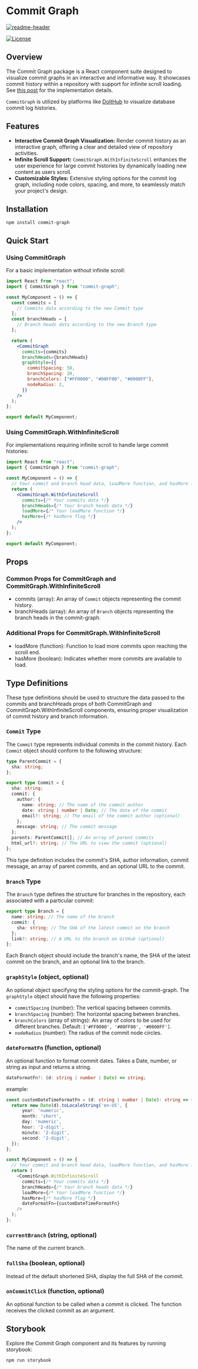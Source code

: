 # Commit Graph

[![readme-header](https://github.com/liuliu-dev/CommitGraph/blob/main/graph.gif)](https://liuliu-dev.github.io/CommitGraph/)

[![License](https://img.shields.io/badge/License-MIT-blue.svg)](https://opensource.org/licenses/MIT)

## Overview

The Commit Graph package is a React component suite designed to visualize commit graphs in an interactive and informative way. It showcases commit history within a repository with support for infinite scroll loading. See [this post](https://www.dolthub.com/blog/2024-08-07-drawing-a-commit-graph/) for the implementation details.

`CommitGraph` is utilized by platforms like [DoltHub](https://www.dolthub.com) to visualize database commit log histories.

## Features

- **Interactive Commit Graph Visualization:** Render commit history as an interactive graph, offering a clear and detailed view of repository activities.
- **Infinite Scroll Support:** `CommitGraph.WithInfiniteScroll` enhances the user experience for large commit histories by dynamically loading new content as users scroll.
- **Customizable Styles:** Extensive styling options for the commit log graph, including node colors, spacing, and more, to seamlessly match your project's design.

## Installation

```shell
npm install commit-graph
```

## Quick Start

### Using CommitGraph

For a basic implementation without infinite scroll:

```jsx
import React from "react";
import { CommitGraph } from "commit-graph";

const MyComponent = () => {
  const commits = [
    // Commits data according to the new Commit type
  ];
  const branchHeads = [
    // Branch heads data according to the new Branch type
  ];

  return (
    <CommitGraph
      commits={commits}
      branchHeads={branchHeads}
      graphStyle={{
        commitSpacing: 50,
        branchSpacing: 20,
        branchColors: ["#FF0000", "#00FF00", "#0000FF"],
        nodeRadius: 2,
      }}
    />
  );
};

export default MyComponent;
```

### Using CommitGraph.WithInfiniteScroll

For implementations requiring infinite scroll to handle large commit histories:

```jsx
import React from "react";
import { CommitGraph } from "commit-graph";

const MyComponent = () => {
  // Your commit and branch head data, loadMore function, and hasMore flag
  return (
    <CommitGraph.WithInfiniteScroll
      commits={/* Your commits data */}
      branchHeads={/* Your branch heads data */}
      loadMore={/* Your loadMore function */}
      hasMore={/* hasMore flag */}
    />
  );
};

export default MyComponent;
```

## Props

### Common Props for CommitGraph and CommitGraph.WithInfiniteScroll

- commits (array): An array of `Commit` objects representing the commit history.
- branchHeads (array): An array of `Branch` objects representing the branch heads in the commit-graph.

### Additional Props for CommitGraph.WithInfiniteScroll

- loadMore (function): Function to load more commits upon reaching the scroll end.
- hasMore (boolean): Indicates whether more commits are available to load.

## Type Definitions

These type definitions should be used to structure the data passed to the commits and branchHeads props of both CommitGraph and CommitGraph.WithInfiniteScroll components, ensuring proper visualization of commit history and branch information.

### `Commit` Type

The `Commit` type represents individual commits in the commit history. Each `Commit` object should conform to the following structure:

```typescript
type ParentCommit = {
  sha: string;
};

export type Commit = {
  sha: string;
  commit: {
    author: {
      name: string; // The name of the commit author
      date: string | number | Date; // The date of the commit
      email?: string; // The email of the commit author (optional)
    };
    message: string; // The commit message
  };
  parents: ParentCommit[]; // An array of parent commits
  html_url?: string; // The URL to view the commit (optional)
};
```

This type definition includes the commit's SHA, author information, commit message, an array of parent commits, and an optional URL to the commit.

### `Branch` Type

The `Branch` type defines the structure for branches in the repository, each associated with a particular commit:

```typescript
export type Branch = {
  name: string; // The name of the branch
  commit: {
    sha: string; // The SHA of the latest commit on the branch
  };
  link?: string; // A URL to the branch on GitHub (optional)
};
```

Each Branch object should include the branch's name, the SHA of the latest commit on the branch, and an optional link to the branch.

### `graphStyle` (object, optional)

An optional object specifying the styling options for the commit-graph. The `graphStyle` object should have the following properties:

- `commitSpacing` (number): The vertical spacing between commits.
- `branchSpacing` (number): The horizontal spacing between branches.
- `branchColors` (array of strings): An array of colors to be used for different branches. Default: `['#FF0000', '#00FF00', '#0000FF']`.
- `nodeRadius` (number): The radius of the commit node circles.

### `dateFormatFn` (function, optional)

An optional function to format commit dates. Takes a Date, number, or string as input and returns a string.

```typescript
dateFormatFn?: (d: string | number | Date) => string;
```

example:

```typescript
const customDateTimeFormatFn = (d: string | number | Date): string => {
  return new Date(d).toLocaleString('en-US', {
      year: 'numeric',
      month: 'short',
      day: 'numeric',
      hour: '2-digit',
      minute: '2-digit',
      second: '2-digit',
  });
};

const MyComponent = () => {
  // Your commit and branch head data, loadMore function, and hasMore flag
  return (
    <CommitGraph.WithInfiniteScroll
      commits={/* Your commits data */}
      branchHeads={/* Your branch heads data */}
      loadMore={/* Your loadMore function */}
      hasMore={/* hasMore flag */}
      dateFormatFn={customDateTimeFormatFn}
    />
  );
};

```

### `currentBranch` (string, optional)

The name of the current branch.

### `fullSha` (boolean, optional)

Instead of the default shortened SHA, display the full SHA of the commit.

### `onCommitClick` (function, optional)

An optional function to be called when a commit is clicked. The function receives the clicked commit as an argument.

## Storybook

Explore the Commit Graph component and its features by running storybook:

```shell
npm run storybook
```
